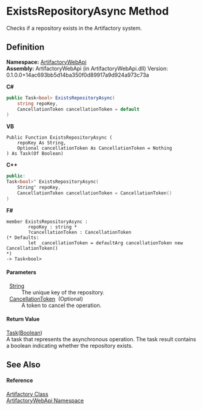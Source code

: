 # ExistsRepositoryAsync Method


Checks if a repository exists in the Artifactory system.



## Definition
**Namespace:** <a href="75b20af6-7197-02a5-e38f-f7b15eac4732">ArtifactoryWebApi</a>  
**Assembly:** ArtifactoryWebApi (in ArtifactoryWebApi.dll) Version: 0.1.0.0+14ac693bb5d14ba350f0d89917a9d924a973c73a

**C#**
``` C#
public Task<bool> ExistsRepositoryAsync(
	string repoKey,
	CancellationToken cancellationToken = default
)
```
**VB**
``` VB
Public Function ExistsRepositoryAsync ( 
	repoKey As String,
	Optional cancellationToken As CancellationToken = Nothing
) As Task(Of Boolean)
```
**C++**
``` C++
public:
Task<bool>^ ExistsRepositoryAsync(
	String^ repoKey, 
	CancellationToken cancellationToken = CancellationToken()
)
```
**F#**
``` F#
member ExistsRepositoryAsync : 
        repoKey : string * 
        ?cancellationToken : CancellationToken 
(* Defaults:
        let _cancellationToken = defaultArg cancellationToken new CancellationToken()
*)
-> Task<bool> 
```



#### Parameters
<dl><dt>  <a href="https://learn.microsoft.com/dotnet/api/system.string" target="_blank" rel="noopener noreferrer">String</a></dt><dd>The unique key of the repository.</dd><dt>  <a href="https://learn.microsoft.com/dotnet/api/system.threading.cancellationtoken" target="_blank" rel="noopener noreferrer">CancellationToken</a>  (Optional)</dt><dd>A token to cancel the operation.</dd></dl>

#### Return Value
<a href="https://learn.microsoft.com/dotnet/api/system.threading.tasks.task-1" target="_blank" rel="noopener noreferrer">Task</a>(<a href="https://learn.microsoft.com/dotnet/api/system.boolean" target="_blank" rel="noopener noreferrer">Boolean</a>)  
A task that represents the asynchronous operation. The task result contains a boolean indicating whether the repository exists.

## See Also


#### Reference
<a href="214800f8-17f4-d8c7-736d-e57a039a6686">Artifactory Class</a>  
<a href="75b20af6-7197-02a5-e38f-f7b15eac4732">ArtifactoryWebApi Namespace</a>  
